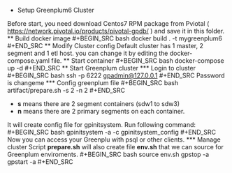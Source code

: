 * Setup Greenplum6 Cluster

Before start, you need download  Centos7 RPM package from Pviotal ( https://network.pivotal.io/products/pivotal-gpdb/ ) and save it in this folder.
** Build docker image
#+BEGIN_SRC bash
docker build . -t mygreenplum6
#+END_SRC
** Modify Cluster config
Default cluster has 1 master, 2 segment and 1 etl host. you can change it by editing the docker-compose.yaml file.
** Start container
#+BEGIN_SRC bash
docker-compose up -d
#+END_SRC
** Start Greenplum cluster
*** Login to cluster
#+BEGIN_SRC bash
ssh -p 6222 gpadmin@127.0.0.1
#+END_SRC
Password is changeme
*** Config greenplum file
#+BEGIN_SRC bash
artifact/prepare.sh -s 2 -n 2
#+END_SRC
- **s** means there are 2 segment containers (sdw1 to sdw3)
- **n** means there are 2 primary segments on each container.

It will create config file for gpinitsystem. Run following command:
#+BEGIN_SRC bash
gpinitsystem -a -c gpinitsystem_config
#+END_SRC
Now you can access your Greenplu with psql or other clients.
*** Manage cluster
Script **prepare.sh**  will also create file **env.sh** that we can source for Greenplum enviroments.
#+BEGIN_SRC bash
source env.sh
gpstop -a
gpstart -a
#+END_SRC
